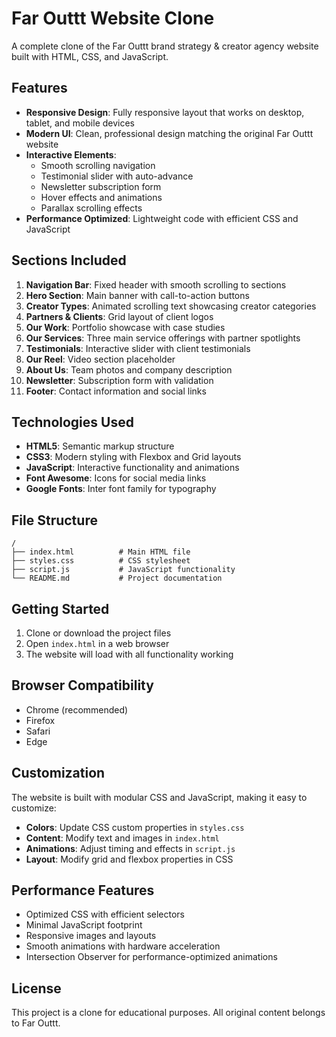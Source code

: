 # Far Outtt Website Clone

A complete clone of the Far Outtt brand strategy & creator agency website built with HTML, CSS, and JavaScript.

## Features

- **Responsive Design**: Fully responsive layout that works on desktop, tablet, and mobile devices
- **Modern UI**: Clean, professional design matching the original Far Outtt website
- **Interactive Elements**: 
  - Smooth scrolling navigation
  - Testimonial slider with auto-advance
  - Newsletter subscription form
  - Hover effects and animations
  - Parallax scrolling effects
- **Performance Optimized**: Lightweight code with efficient CSS and JavaScript

## Sections Included

1. **Navigation Bar**: Fixed header with smooth scrolling to sections
2. **Hero Section**: Main banner with call-to-action buttons
3. **Creator Types**: Animated scrolling text showcasing creator categories
4. **Partners & Clients**: Grid layout of client logos
5. **Our Work**: Portfolio showcase with case studies
6. **Our Services**: Three main service offerings with partner spotlights
7. **Testimonials**: Interactive slider with client testimonials
8. **Our Reel**: Video section placeholder
9. **About Us**: Team photos and company description
10. **Newsletter**: Subscription form with validation
11. **Footer**: Contact information and social links

## Technologies Used

- **HTML5**: Semantic markup structure
- **CSS3**: Modern styling with Flexbox and Grid layouts
- **JavaScript**: Interactive functionality and animations
- **Font Awesome**: Icons for social media links
- **Google Fonts**: Inter font family for typography

## File Structure

```
/
├── index.html          # Main HTML file
├── styles.css          # CSS stylesheet
├── script.js           # JavaScript functionality
└── README.md           # Project documentation
```

## Getting Started

1. Clone or download the project files
2. Open `index.html` in a web browser
3. The website will load with all functionality working

## Browser Compatibility

- Chrome (recommended)
- Firefox
- Safari
- Edge

## Customization

The website is built with modular CSS and JavaScript, making it easy to customize:

- **Colors**: Update CSS custom properties in `styles.css`
- **Content**: Modify text and images in `index.html`
- **Animations**: Adjust timing and effects in `script.js`
- **Layout**: Modify grid and flexbox properties in CSS

## Performance Features

- Optimized CSS with efficient selectors
- Minimal JavaScript footprint
- Responsive images and layouts
- Smooth animations with hardware acceleration
- Intersection Observer for performance-optimized animations

## License

This project is a clone for educational purposes. All original content belongs to Far Outtt.
